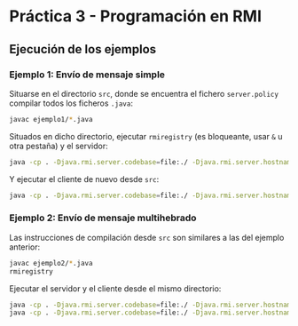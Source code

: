 # Práctica 3 - Programación en RMI

## Ejecución de los ejemplos

### Ejemplo 1: Envío de mensaje simple

Situarse en el directorio `src`, donde se encuentra el fichero `server.policy` compilar todos los ficheros `.java`:

```sh
javac ejemplo1/*.java
```

Situados en dicho directorio, ejecutar `rmiregistry` (es bloqueante, usar `&` u otra pestaña) y el servidor:

```sh
java -cp . -Djava.rmi.server.codebase=file:./ -Djava.rmi.server.hostname=localhost -Djava.security.policy=server.policy ejemplo1/Ejemplo
```

Y ejecutar el cliente de nuevo desde `src`:

```sh
java -cp . -Djava.rmi.server.codebase=file:./ -Djava.rmi.server.hostname=localhost -Djava.security.policy=server.policy ejemplo1/Cliente_Ejemplo localhost 1337
```

### Ejemplo 2: Envío de mensaje multihebrado

Las instrucciones de compilación desde `src` son similares a las del ejemplo anterior:

```sh
javac ejemplo2/*.java
rmiregistry
```
Ejecutar el servidor y el cliente desde el mismo directorio:

```sh
java -cp . -Djava.rmi.server.codebase=file:./ -Djava.rmi.server.hostname=localhost -Djava.security.policy=server.policy ejemplo1/Ejemplo
java -cp . -Djava.rmi.server.codebase=file:./ -Djava.rmi.server.hostname=localhost -Djava.security.policy=server.policy ejemplo1/Cliente_Ejemplo_Multi_Thread localhost 10
```
